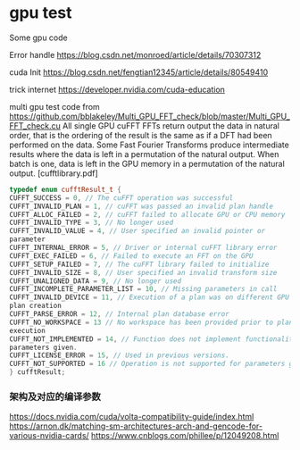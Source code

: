 # gpu test
Some gpu code

Error handle 
https://blog.csdn.net/monroed/article/details/70307312

cuda Init 
https://blog.csdn.net/fengtian12345/article/details/80549410

trick internet
https://developer.nvidia.com/cuda-education

multi gpu test code from 
https://github.com/bblakeley/Multi_GPU_FFT_check/blob/master/Multi_GPU_FFT_check.cu
All single GPU cuFFT FFTs return output the data in natural order, that is the ordering of the result is the same as if a DFT had been performed on the data. Some Fast Fourier Transforms produce intermediate results where the data is left in a permutation of the natural output. When batch is one, data is left in the GPU memory in a permutation of the natural output. [cufftlibrary.pdf]
```c++
typedef enum cufftResult_t {
CUFFT_SUCCESS = 0, // The cuFFT operation was successful
CUFFT_INVALID_PLAN = 1, // cuFFT was passed an invalid plan handle
CUFFT_ALLOC_FAILED = 2, // cuFFT failed to allocate GPU or CPU memory
CUFFT_INVALID_TYPE = 3, // No longer used
CUFFT_INVALID_VALUE = 4, // User specified an invalid pointer or
parameter
CUFFT_INTERNAL_ERROR = 5, // Driver or internal cuFFT library error
CUFFT_EXEC_FAILED = 6, // Failed to execute an FFT on the GPU
CUFFT_SETUP_FAILED = 7, // The cuFFT library failed to initialize
CUFFT_INVALID_SIZE = 8, // User specified an invalid transform size
CUFFT_UNALIGNED_DATA = 9, // No longer used
CUFFT_INCOMPLETE_PARAMETER_LIST = 10, // Missing parameters in call
CUFFT_INVALID_DEVICE = 11, // Execution of a plan was on different GPU than
plan creation
CUFFT_PARSE_ERROR = 12, // Internal plan database error
CUFFT_NO_WORKSPACE = 13 // No workspace has been provided prior to plan
execution
CUFFT_NOT_IMPLEMENTED = 14, // Function does not implement functionality for
parameters given.
CUFFT_LICENSE_ERROR = 15, // Used in previous versions.
CUFFT_NOT_SUPPORTED = 16 // Operation is not supported for parameters given.
} cufftResult;
```

### 架构及对应的编译参数
https://docs.nvidia.com/cuda/volta-compatibility-guide/index.html
https://arnon.dk/matching-sm-architectures-arch-and-gencode-for-various-nvidia-cards/
https://www.cnblogs.com/phillee/p/12049208.html

